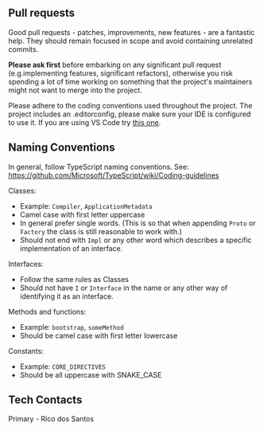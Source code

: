 ## Pull requests

Good pull requests - patches, improvements, new features - are a fantastic help. They should remain
focused in scope and avoid containing unrelated commits.

**Please ask first** before embarking on any significant pull request (e.g.implementing features,
significant refactors), otherwise you risk spending a lot of time working on something that the
project's maintainers might not want to merge into the project.

Please adhere to the coding conventions used throughout the project. The project includes an
.editorconfig, please make sure your IDE is configured to use it. If you are using VS Code try
[this one](https://marketplace.visualstudio.com/items?itemName=EditorConfig.EditorConfig).

## Naming Conventions

In general, follow TypeScript naming conventions.
See: https://github.com/Microsoft/TypeScript/wiki/Coding-guidelines

Classes:

- Example: `Compiler`, `ApplicationMetadata`
- Camel case with first letter uppercase
- In general prefer single words. (This is so that when appending `Proto` or `Factory` the class
  is still reasonable to work with.)
- Should not end with `Impl` or any other word which describes a specific implementation of an
  interface.

Interfaces:

- Follow the same rules as Classes
- Should not have `I` or `Interface` in the name or any other way of identifying it as an interface.

Methods and functions:

- Example: `bootstrap`, `someMethod`
- Should be camel case with first letter lowercase

Constants:

- Example: `CORE_DIRECTIVES`
- Should be all uppercase with SNAKE_CASE

## Tech Contacts

Primary - Rico dos Santos

